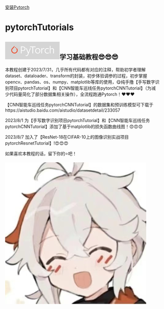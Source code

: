[安装Pytorch](https://pytorch.org/)
# pytorchTutorials
## ![img](https://github.com/diaoquesang/pytorchTutorials/blob/main/pytorch.png)学习基础教程😎😎😎
本教程创建于2023/7/31，几乎所有代码都有对应的注释，帮助初学者理解dataset、dataloader、transform的封装，初步体验调参的过程，初步掌握opencv、pandas、os、numpy、matplotlib等库的使用，😋纯手撸【手写数字识别项目pytorchTutorial】和【CNN智能车巡线任务pytorchCNNTutorial】（为减少代码量简化了部分数据集相关操作），全流程跑通Pytorch！❤️❤️❤️

【CNN智能车巡线任务pytorchCNNTutorial】的数据集和预训练模型可下载于https://aistudio.baidu.com/aistudio/datasetdetail/233057

2023/8/1 为【手写数字识别项目pytorchTutorial】和【CNN智能车巡线任务pytorchCNNTutorial】添加了基于matplotlib的损失函数曲线图！😍😍😍

2023/8/7 加入了【ResNet-18在CIFAR-10上的图像识别实战项目pytorchResnetTutorial】!😍😍😍

如果喜欢本教程的话，留下你的⭐吧！

![img](https://github.com/diaoquesang/pytorchTutorials/blob/main/dqs.jpg)
